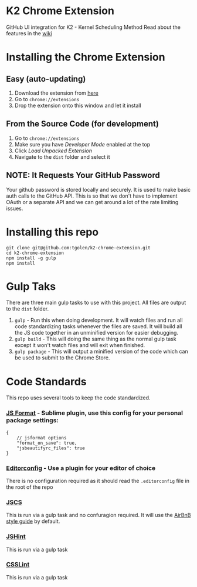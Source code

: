 K2 Chrome Extension
=============

GitHub UI integration for K2 - Kernel Scheduling Method
Read about the features in the [wiki](https://github.com/tgolen/k2-chrome-extension/wiki)

# Installing the Chrome Extension
## Easy (auto-updating)
1. Download the extension from [here](https://github.com/tgolen/k2-chrome-extension/blob/master/build/k2.crx)
2. Go to `chrome://extensions`
3. Drop the extension onto this window and let it install

## From the Source Code (for development)
1. Go to `chrome://extensions`
2. Make sure you have _Developer Mode_ enabled at the top
3. Click _Load Unpacked Extension_
4. Navigate to the `dist` folder and select it

## NOTE: It Requests Your GitHub Password
Your github password is stored locally and securely. It is used to make basic auth calls to the GitHub API. This is so that we don't have to implement OAuth or a separate API and we can get around a lot of the rate limiting issues.

# Installing this repo
```
git clone git@github.com:tgolen/k2-chrome-extension.git
cd k2-chrome-extension
npm install -g gulp
npm install
```

# Gulp Taks
There are three main gulp tasks to use with this project. All files are output to the `dist` folder.

1. `gulp` - Run this when doing development. It will watch files and run all code standardizing tasks whenever the files are saved. It will build all the JS code together in an unminified version for easier debugging.
1. `gulp build` - This will doing the same thing as the normal gulp task except it won't watch files and will exit when finished.
1. `gulp package` - This will output a minified version of the code which can be used to submit to the Chrome Store.

# Code Standards
This repo uses several tools to keep the code standardized.

### [JS Format](https://github.com/jdc0589/JsFormat) - Sublime plugin, use this config for your personal package settings:
```
{
    // jsformat options
    "format_on_save": true,
    "jsbeautifyrc_files": true
}
```

### [Editorconfig](http://editorconfig.org/) - Use a plugin for your editor of choice
There is no configuration required as it should read the `.editorconfig` file in the root of the repo

### [JSCS](https://github.com/jscs-dev/node-jscs)
This is run via a gulp task and no confuragion required. It will use the [AirBnB style guide](https://github.com/airbnb/javascript) by default.

### [JSHint](http://jshint.com/)
This is run via a gulp task

### [CSSLint](https://github.com/CSSLint/csslint)
This is run via a gulp task
